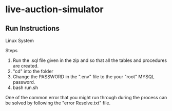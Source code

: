 # live-auction-simulator

## Run Instructions
Linux System

Steps
1) Run the .sql file given in the zip and so that all the tables and procedures are created.
2) "cd" into the folder
3) Change the PASSWORD in the ".env" file to the your "root" MYSQL password.
4) bash run.sh

One of the common error that you might run through during the process can be solved by following the "error Resolve.txt" file.

